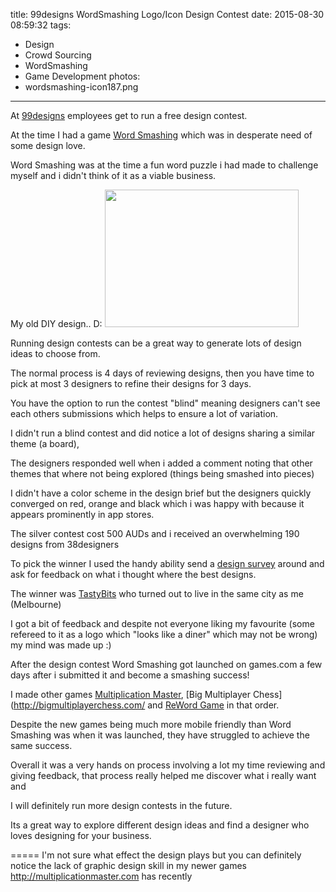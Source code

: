 title: 99designs WordSmashing Logo/Icon Design Contest
date: 2015-08-30 08:59:32
tags: 
- Design
- Crowd Sourcing
- WordSmashing
- Game Development
photos:
- wordsmashing-icon187.png
---
At [99designs](https://99designs.com) employees get to run a free design contest.

At the time I had a game [Word Smashing](http://wordsmashing.com) which was in desperate need of some design love.

Word Smashing was at the time a fun word puzzle i had made to challenge myself and i didn't think of it as a viable business.




My old DIY design.. D:
<img src="/wordsmashing-old-designs.png" width="310" height="220">

Running design contests can be a great way to generate lots of design ideas to choose from.

The normal process is 4 days of reviewing designs, then you have time to pick at most 3 designers to refine their designs for 3 days.

You have the option to run the contest "blind" meaning designers can't see each others submissions which helps to ensure a lot of variation.

I didn't run a blind contest and did notice a lot of designs sharing a similar theme (a board),

The designers responded well when i added a comment noting that other themes that where not being explored (things being smashed into pieces)

I didn't have a color scheme in the design brief but the designers quickly converged on red, orange and black which i was happy with because it appears prominently in app stores.

The silver contest cost 500 AUDs and i received an overwhelming 190 designs from 38designers

To pick the winner I used the handy ability send a [design survey](http://99designs.com/logo-design/contests/wordsmashing-word-puzzle-game-216866/poll/k8u6rf?utm_source=voting_app&utm_medium=web&utm_campaign=voting) around and ask for feedback on what i thought where the best designs.

The winner was [TastyBits](https://99designs.com/profiles/1196873/about) who turned out to live in the same city as me (Melbourne)

I got a bit of feedback and despite not everyone liking my favourite (some refereed to it as a logo which "looks like a diner" which may not be wrong)
my mind was made up :)

After the design contest Word Smashing got launched on games.com a few days after i submitted it and become a smashing success!

I made other games [Multiplication Master](http://multiplicationmaster.com/), [Big Multiplayer Chess](http://bigmultiplayerchess.com/ and [ReWord Game](http://rewordgame.com) in that order.

Despite the new games being much more mobile friendly than Word Smashing was when it was launched, they have struggled to achieve the same success.

Overall it was a very hands on process involving a lot my time reviewing and giving feedback, that process really helped me discover what i really want and

I will definitely run more design contests in the future.

Its a great way to explore different design ideas and find a designer who loves designing for your business.




=====
I'm not sure what effect the design plays but you can definitely notice the lack of graphic design skill in my newer games
http://multiplicationmaster.com has recently 
